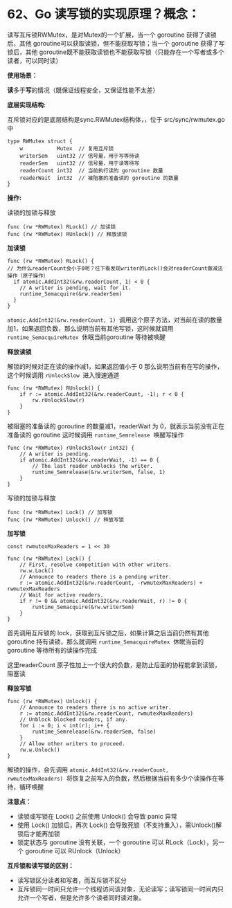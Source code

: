 # 62、Go 读写锁的实现原理？**概念：**

读写互斥锁RWMutex，是对Mutex的一个扩展，当一个 goroutine 获得了读锁后，其他 goroutine可以获取读锁，但不能获取写锁；当一个 goroutine 获得了写锁后，其他 goroutine既不能获取读锁也不能获取写锁（只能存在一个写者或多个读者，可以同时读）

**使用场景：**

**读**多于**写**的情况（既保证线程安全，又保证性能不太差）

**底层实现结构:**

互斥锁对应的是底层结构是sync.RWMutex结构体，，位于 src/sync/rwmutex.go中

```
type RWMutex struct {
    w           Mutex  // 复用互斥锁
    writerSem   uint32 // 信号量，用于写等待读
    readerSem   uint32 // 信号量，用于读等待写
    readerCount int32  // 当前执行读的 goroutine 数量
    readerWait  int32  // 被阻塞的准备读的 goroutine 的数量
}
```


**操作:**

读锁的加锁与释放

```
func (rw *RWMutex) RLock() // 加读锁
func (rw *RWMutex) RUnlock() // 释放读锁
```

**加读锁**

```
func (rw *RWMutex) RLock() {
// 为什么readerCount会小于0呢？往下看发现writer的Lock()会对readerCount做减法操作（原子操作）
  if atomic.AddInt32(&rw.readerCount, 1) < 0 {
    // A writer is pending, wait for it.
    runtime_Semacquire(&rw.readerSem)
  }
}
```

 `atomic.AddInt32(&rw.readerCount, 1)`  调用这个原子方法，对当前在读的数量加1，如果返回负数，那么说明当前有其他写锁，这时候就调用 `runtime_SemacquireMutex`  休眠当前goroutine 等待被唤醒

**释放读锁**

解锁的时候对正在读的操作减1，如果返回值小于 0 那么说明当前有在写的操作，这个时候调用 `rUnlockSlow`  进入慢速通道

```
func (rw *RWMutex) RUnlock() {
    if r := atomic.AddInt32(&rw.readerCount, -1); r < 0 {
        rw.rUnlockSlow(r)
    }
}
```

被阻塞的准备读的 goroutine 的数量减1，readerWait 为 0，就表示当前没有正在准备读的 goroutine 这时候调用 `runtime_Semrelease`  唤醒写操作

```
func (rw *RWMutex) rUnlockSlow(r int32) {
    // A writer is pending.
    if atomic.AddInt32(&rw.readerWait, -1) == 0 {
        // The last reader unblocks the writer.
        runtime_Semrelease(&rw.writerSem, false, 1)
    }
}

```

写锁的加锁与释放

```
func (rw *RWMutex) Lock() // 加写锁
func (rw *RWMutex) Unlock() // 释放写锁
```

**加写锁**

```
const rwmutexMaxReaders = 1 << 30

func (rw *RWMutex) Lock() {
    // First, resolve competition with other writers.
    rw.w.Lock()
    // Announce to readers there is a pending writer.
    r := atomic.AddInt32(&rw.readerCount, -rwmutexMaxReaders) + rwmutexMaxReaders
    // Wait for active readers.
    if r != 0 && atomic.AddInt32(&rw.readerWait, r) != 0 {
        runtime_Semacquire(&rw.writerSem)
    }
}
```

首先调用互斥锁的 lock，获取到互斥锁之后，如果计算之后当前仍然有其他 goroutine 持有读锁，那么就调用 `runtime_SemacquireMutex`  休眠当前的 goroutine 等待所有的读操作完成

这里readerCount 原子性加上一个很大的负数，是防止后面的协程能拿到读锁，阻塞读

**释放写锁**

```
func (rw *RWMutex) Unlock() {
    // Announce to readers there is no active writer.
    r := atomic.AddInt32(&rw.readerCount, rwmutexMaxReaders)
    // Unblock blocked readers, if any.
    for i := 0; i < int(r); i++ {
        runtime_Semrelease(&rw.readerSem, false)
    }
    // Allow other writers to proceed.
    rw.w.Unlock()
}
```

解锁的操作，会先调用 `atomic.AddInt32(&rw.readerCount, rwmutexMaxReaders)`  将恢复之前写入的负数，然后根据当前有多少个读操作在等待，循环唤醒

**注意点：**

-  读锁或写锁在 Lock() 之前使用 Unlock() 会导致 panic 异常
-  使用 Lock() 加锁后，再次 Lock() 会导致死锁（不支持重入），需Unlock()解锁后才能再加锁
-  锁定状态与 goroutine 没有关联，一个 goroutine 可以 RLock（Lock），另一个 goroutine 可以 RUnlock（Unlock）

**互斥锁和读写锁的区别：**

- 读写锁区分读者和写者，而互斥锁不区分
- 互斥锁同一时间只允许一个线程访问该对象，无论读写；读写锁同一时间内只允许一个写者，但是允许多个读者同时读对象。

